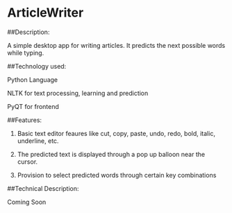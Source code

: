 # ArticleWriter

##Description:

A simple desktop app for writing articles. It predicts the next possible words while typing.

##Technology used:

Python Language

NLTK for text processing, learning and prediction

PyQT for frontend

##Features:

1. Basic text editor feaures like cut, copy, paste, undo, redo, bold, italic, underline, etc.

2. The predicted text is displayed through a pop up balloon near the cursor.

3. Provision to select predicted words through certain key combinations


##Technical Description:

Coming Soon
